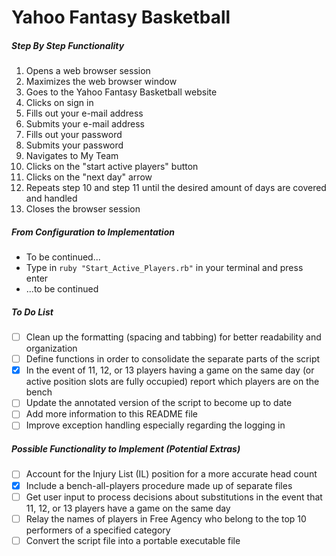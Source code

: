 # Yahoo Fantasy Basketball

##### Step By Step Functionality

1. Opens a web browser session
2. Maximizes the web browser window
3. Goes to the Yahoo Fantasy Basketball website
4. Clicks on sign in
5. Fills out your e-mail address
6. Submits your e-mail address
7. Fills out your password
8. Submits your password
9. Navigates to My Team
10. Clicks on the "start active players" button
11. Clicks on the "next day" arrow
12. Repeats step 10 and step 11 until the desired amount of days are covered and handled
13. Closes the browser session

##### From Configuration to Implementation

- To be continued...
- Type in `ruby "Start_Active_Players.rb"` in your terminal and press enter
- ...to be continued

##### To Do List
- [ ] Clean up the formatting (spacing and tabbing) for better readability and organization
- [ ] Define functions in order to consolidate the separate parts of the script
- [x] In the event of 11, 12, or 13 players having a game on the same day (or active position slots are fully occupied) report which players are on the bench
- [ ] Update the annotated version of the script to become up to date
- [ ] Add more information to this README file
- [ ] Improve exception handling especially regarding the logging in

##### Possible Functionality to Implement (Potential Extras)
- [ ] Account for the Injury List (IL) position for a more accurate head count
- [x] Include a bench-all-players procedure made up of separate files
- [ ] Get user input to process decisions about substitutions in the event that 11, 12, or 13 players have a game on the same day
- [ ] Relay the names of players in Free Agency who belong to the top 10 performers of a specified category
- [ ] Convert the script file into a portable executable file
